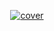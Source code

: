 <p align="center">
  <a href="https://www.instagram.com/yurinekan">
    <img src="https://i.ibb.co/FD55sRX/capa.png" alt="cover" title="Yuri Nekän" border="0">
  </a>
</p>

